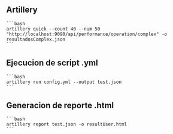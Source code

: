 ## Artillery

    ```bash
    artillery quick --count 40 --num 50 "http://localhost:9090/api/performance/operation/complex" -o resultadosComplex.json
    ```

## Ejecucion de script .yml

    ```bash
    artillery run config.yml --output test.json
    ```

## Generacion de reporte .html

    ```bash
    artillery report test.json -o resultUser.html
    ```
